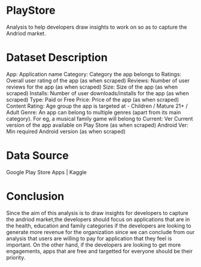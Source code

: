 # PlayStore
Analysis to help  developers draw insights to work on so as to capture the Andriod market.


# Dataset Description

App: Application name
Category:	Category the app belongs to
Ratings:	Overall user rating of the app (as when scraped)
Reviews:	Number of user reviews for the app (as when scraped)
Size:	Size of the app (as when scraped)
Installs:	Number of user downloads/installs for the app (as when scraped)
Type:	Paid or Free
Price: Price of the app (as when scraped)
Content Rating:	Age group the app is targeted at - Children / Mature 21+ / Adult
Genre:	An app can belong to multiple genres (apart from its main category). For eg, a musical family game will belong to
Current: Ver	Current version of the app available on Play Store (as when scraped)
Android Ver:	Min required Android version (as when scraped)

# Data Source
Google Play Store Apps | Kaggle

# Conclusion
Since the aim of this analysis is to draw insights for developers to capture the andriod market,the developers should focus on applications that are in the health, education and family categories if the developers are looking to generate more revenue for the organization since we can conclude from our analysis that users are willing to pay for application that they feel is important. On the other hand, if the developers are looking to get more engagements, apps that are free and targetted for everyone should be their priority.

